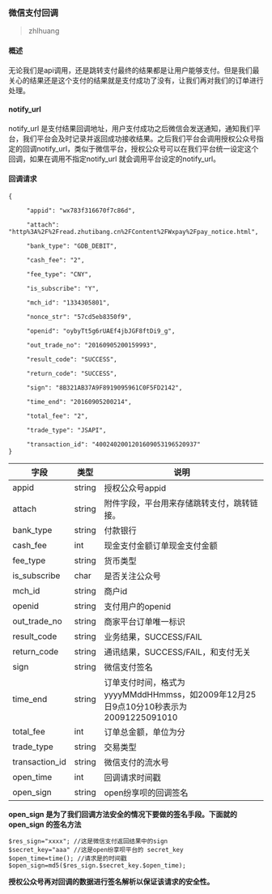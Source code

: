 ### 微信支付回调
>zhlhuang

#### 概述
无论我们是api调用，还是跳转支付最终的结果都是让用户能够支付。但是我们最关心的结果还是这个支付的结果就是支付成功了没有，让我们再对我们的订单进行处理。

#### notify_url
notify_url 是支付结果回调地址，用户支付成功之后微信会发送通知，通知我们平台，我们平台会及时记录并返回成功接收结果。之后我们平台会调用授权公众号指定的回调notify_url，类似于微信平台，授权公众号可以在我们平台统一设定这个回调，如果在调用不指定notify_url 就会调用平台设定的notify_url。


#### 回调请求

```
{
     
     "appid": "wx783f316670f7c86d",
     
     "attach": "http%3A%2F%2Fread.zhutibang.cn%2FContent%2FWxpay%2Fpay_notice.html",
     
     "bank_type": "GDB_DEBIT",
     
     "cash_fee": "2",
     
     "fee_type": "CNY",
     
     "is_subscribe": "Y",
     
     "mch_id": "1334305801",
     
     "nonce_str": "57cd5eb8350f9",
     
     "openid": "oybyTt5g6rUAEf4jbJGF8ftDi9_g",
     
     "out_trade_no": "20160905200159993",
     
     "result_code": "SUCCESS",
     
     "return_code": "SUCCESS",
     
     "sign": "8B321AB37A9F8919095961C0F5FD2142",
     
     "time_end": "20160905200214",
     
     "total_fee": "2",
     
     "trade_type": "JSAPI",
     
     "transaction_id": "4002402001201609053196520937"
}
```

字段 | 类型|说明
---|---|---
appid |string|授权公众号appid
attach|string|附件字段，平台用来存储跳转支付，跳转链接。
bank_type|string|付款银行
cash_fee|int|现金支付金额订单现金支付金额
fee_type|string|货币类型
is_subscribe|char|是否关注公众号
mch_id|string|商户id
openid|string|支付用户的openid
out_trade_no|string|商家平台订单唯一标识
result_code|string|业务结果，SUCCESS/FAIL
return_code|string|通讯结果，SUCCESS/FAIL，和支付无关
sign|string|微信支付签名
time_end|string|订单支付时间，格式为yyyyMMddHHmmss，如2009年12月25日9点10分10秒表示为20091225091010
total_fee|int|订单总金额，单位为分
trade_type|string|交易类型
transaction_id|string|微信支付的流水号
open_time|int|回调请求时间戳
open_sign|string|open纷享呗的回调签名

**open_sign 是为了我们回调方法安全的情况下要做的签名手段。下面就的open_sign 的签名方法**

```
$res_sign="xxxx"; //这是微信支付返回结果中的sign
$secret_key="aaa" //这是open纷享呗平台的 secret_key
$open_time=time(); //请求是的时间戳
$open_sign=md5($res_sign.$secret_key.$open_time);
```

**授权公众号再对回调的数据进行签名解析以保证该请求的安全性。**